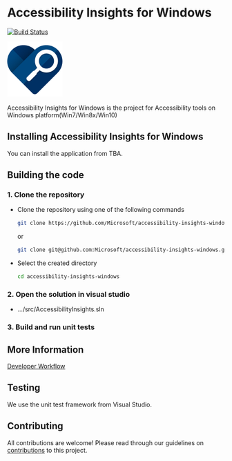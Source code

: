 <!--
Copyright (c) Microsoft Corporation. All rights reserved.
Licensed under the MIT License.
-->
# Accessibility Insights for Windows

[![Build Status](https://dev.azure.com/mseng/AzureDevOps/_apis/build/status/Accessibility%20Insights%20for%20Windows%20Signed?branchName=master)](https://dev.azure.com/mseng/AzureDevOps/_build/latest?definitionId=7909&branchName=master)

![Product Logo](./brand/brand-blue-128px.png)


Accessibility Insights for Windows is the project for Accessibility tools on Windows platform(Win7/Win8x/Win10)

## Installing Accessibility Insights for Windows
You can install the application from TBA.

## Building the code
### 1. Clone the repository
- Clone the repository using one of the following commands
  ``` bash
  git clone https://github.com/Microsoft/accessibility-insights-windows.git
  ```
  or
  ``` bash
  git clone git@github.com:Microsoft/accessibility-insights-windows.git
  ```
- Select the created directory
  ``` bash
  cd accessibility-insights-windows
  ```
### 2. Open the solution in visual studio
- .../src/AccessibilityInsights.sln

### 3. Build and run unit tests

## More Information

  [Developer Workflow](./docs/workflow.md)

## Testing
We use the unit test framework from Visual Studio. 

## Contributing
All contributions are welcome! Please read through our guidelines on [contributions](Contributing.md) to this project.
